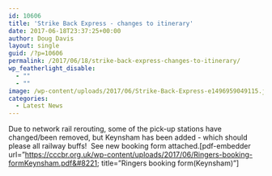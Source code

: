 ```yaml
---
id: 10606
title: 'Strike Back Express - changes to itinerary'
date: 2017-06-18T23:37:25+00:00
author: Doug Davis
layout: single
guid: /?p=10606
permalink: /2017/06/18/strike-back-express-changes-to-itinerary/
wp_featherlight_disable:
  - ""
  - ""
image: /wp-content/uploads/2017/06/Strike-Back-Express-e1496959049115.jpg
categories:
  - Latest News
---
```

Due to network rail rerouting, some of the pick-up stations have changed/been removed, but Keynsham has been added - which should please all railway buffs!  See new booking form attached.[pdf-embedder url=&#8221;https://cccbr.org.uk/wp-content/uploads/2017/06/Ringers-booking-formKeynsham.pdf&#8221; title=&#8221;Ringers booking form(Keynsham)&#8221;]
